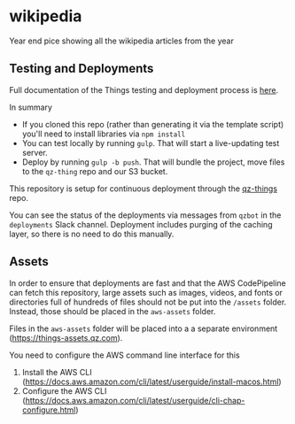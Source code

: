 # wikipedia

Year end pice showing all the wikipedia articles from the year


## Testing and Deployments

Full documentation of the Things testing and deployment process is [here](https://github.com/Quartz/slush-qz-thing).

In summary

* If you cloned this repo (rather than generating it via the template script) you'll need to install libraries via `npm install`
* You can test locally by running `gulp`. That will start a live-updating test server.
* Deploy by running `gulp -b push`. That will bundle the project, move files to the `qz-thing` repo and our S3 bucket.

This repository is setup for continuous deployment through the [qz-things](https://github.com/Quartz/qz-things) repo.

You can see the status of the deployments via messages from `qzbot` in the `deployments` Slack channel. Deployment includes purging of the caching layer, so there is no need to do this manually.

## Assets

In order to ensure that deployments are fast and that the AWS CodePipeline can fetch this repository, large assets such as images, videos, and fonts or directories full of hundreds of files should not be put into the `/assets` folder. Instead, those should be placed in the `aws-assets` folder.

Files in the `aws-assets` folder will be placed into a a separate environment (https://things-assets.qz.com).

You need to configure the AWS command line interface for this

1. Install the AWS CLI (https://docs.aws.amazon.com/cli/latest/userguide/install-macos.html)
2. Configure the AWS CLI (https://docs.aws.amazon.com/cli/latest/userguide/cli-chap-configure.html)
